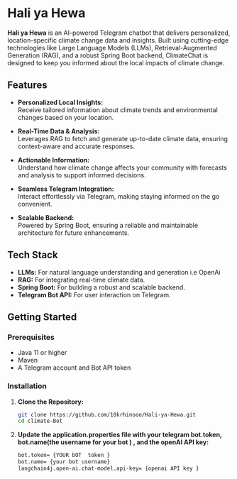 # Hali ya Hewa

**Hali ya Hewa** is an AI-powered Telegram chatbot that delivers personalized, location-specific climate change data and insights. Built using cutting-edge technologies like Large Language Models (LLMs), Retrieval-Augmented Generation (RAG), and a robust Spring Boot backend, ClimateChat is designed to keep you informed about the local impacts of climate change.

## Features

- **Personalized Local Insights:**  
  Receive tailored information about climate trends and environmental changes based on your location.
  
- **Real-Time Data & Analysis:**  
  Leverages RAG to fetch and generate up-to-date climate data, ensuring context-aware and accurate responses.
  
- **Actionable Information:**  
  Understand how climate change affects your community with forecasts and analysis to support informed decisions.
  
- **Seamless Telegram Integration:**  
  Interact effortlessly via Telegram, making staying informed on the go convenient.
  
- **Scalable Backend:**  
  Powered by Spring Boot, ensuring a reliable and maintainable architecture for future enhancements.

## Tech Stack

- **LLMs:** For natural language understanding and generation i.e OpenAi
- **RAG:** For integrating real-time climate data.
- **Spring Boot:** For building a robust and scalable backend.
- **Telegram Bot API:** For user interaction on Telegram.

## Getting Started

### Prerequisites

- Java 11 or higher
- Maven
- A Telegram account and Bot API token

### Installation

1. **Clone the Repository:**
   ```bash
   git clone https://github.com/10krhinooo/Hali-ya-Hewa.git
   cd climate-Bot 

2. **Update the application.properties file with your telegram bot.token, bot.name(the username for your bot ) , and the openAI API key:**
   ````bash
   bot.token= {YOUR bOT  token }
   bot.name= {your bot username}
   langchain4j.open-ai.chat-model.api-key= {openai API key }
